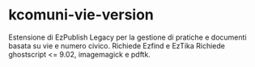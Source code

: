 # kcomuni-vie-version
Estensione di EzPublish Legacy per la gestione di pratiche e documenti basata su vie e numero civico.
Richiede Ezfind e EzTika
Richiede ghostscript <= 9.02, imagemagick e pdftk.
